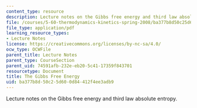 ```yaml
---
content_type: resource
description: Lecture notes on the Gibbs free energy and third law absolute entropy.
file: /courses/5-60-thermodynamics-kinetics-spring-2008/ba377b8d50c25d600d84412f4ee3adb9_lec_13.pdf
file_type: application/pdf
learning_resource_types:
- Lecture Notes
license: https://creativecommons.org/licenses/by-nc-sa/4.0/
ocw_type: OCWFile
parent_title: Lecture Notes
parent_type: CourseSection
parent_uid: 74591afb-232e-eb20-5c41-17359f843701
resourcetype: Document
title: The Gibbs Free Energy
uid: ba377b8d-50c2-5d60-0d84-412f4ee3adb9
---
```

Lecture notes on the Gibbs free energy and third law absolute entropy.